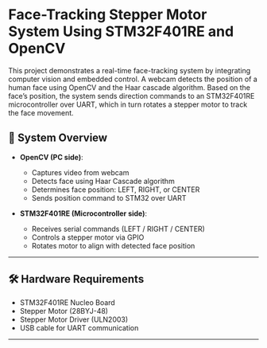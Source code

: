 # Face-Tracking Stepper Motor System Using STM32F401RE and OpenCV

This project demonstrates a real-time face-tracking system by integrating computer vision and embedded control. A webcam detects the position of a human face using OpenCV and the Haar cascade algorithm. Based on the face’s position, the system sends direction commands to an STM32F401RE microcontroller over UART, which in turn rotates a stepper motor to track the face movement.

## 🔧 System Overview

- **OpenCV (PC side)**:
  - Captures video from webcam
  - Detects face using Haar Cascade algorithm
  - Determines face position: LEFT, RIGHT, or CENTER
  - Sends position command to STM32 over UART

- **STM32F401RE (Microcontroller side)**:
  - Receives serial commands (LEFT / RIGHT / CENTER)
  - Controls a stepper motor via GPIO
  - Rotates motor to align with detected face position

---

## 🛠️ Hardware Requirements

- STM32F401RE Nucleo Board  
- Stepper Motor (28BYJ-48)  
- Stepper Motor Driver (ULN2003)    
- USB cable for UART communication  
---



